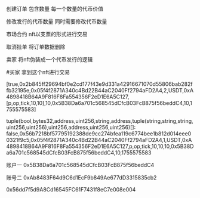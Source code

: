 创建订单   包含数量 每一个数量的代币价值

修改发行的代币数量     同时需要修改代币数量

市场合约   nft以支票的形式进行交易

取消挂单  将订单数据删除

卖家  将nft伪装成一个代币发行的逻辑  

#买家  拿到这个nft进行交易

[true,0x2b845ff29694bf0e2cd177f43e9d331a42916671070d55806bab282ffb32195e,0x05f4f2871A340c4Bd22B44aC2040Ff2794aFD2A4,2,USDT,0xA4898418B64A9F816F8Fa554356F2eD1E6A5C127,[p,op,tick,10,10],10,0x5B38Da6a701c568545dCfcB03FcB875f56beddC4,10,1755575583]



tuple(bool,bytes32,address,uint256,string,address,tuple(string,string,string,uint256,uint256),uint256,address,uint256,uint256)[]: false,0x56b7218bf57795192388de9cc274bfea119c6774bee1b812d014eee00321f9c5,0x05f4f2871A340c4Bd22B44aC2040Ff2794aFD2A4,1,USDT,0xA4898418B64A9F816F8Fa554356F2eD1E6A5C127,p,op,tick,10,10,10,0x5B38Da6a701c568545dCfcB03FcB875f56beddC4,10,1755575583

账户一  0x5B38Da6a701c568545dCfcB03FcB875f56beddC4

账号二  0xAb8483F64d9C6d1EcF9b849Ae677dD3315835cb2

0x56dd7f5d9A8Cd16545FC61F7431f8eC7e008e004



